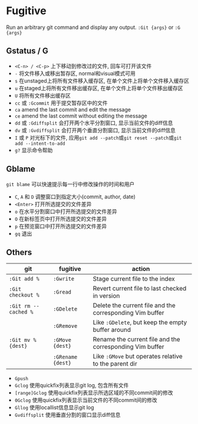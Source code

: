 # Fugitive

Run an arbitrary git command and display any output. `:Git {args}` or `:G {args}`

## Gstatus / G
* `<C-n> / <C-p>` 上下移动到修改过的文件, 回车可打开该文件
* `-` 将文件移入或移出暂存区, normal和visual模式可用
* `s` 在unstaged上将所有文件移入缓存区, 在单个文件上将单个文件移入缓存区
* `u` 在staged上将所有文件移出缓存区, 在单个文件上将单个文件移出缓存区
* `U` 将所有文件移出缓存区
* `cc` 或 `:Gcommit` 用于提交暂存区中的文件
* `ca` amend the last commit and edit the message
* `ce` amend the last commit without editing the message
* `dd` 或 `:Gdiffsplit` 会打开两个水平分割窗口, 显示当前文件的diff信息
* `dv` 或 `:Gvdiffsplit` 会打开两个垂直分割窗口, 显示当前文件的diff信息
* `I` 或 `P` 对光标下的文件, 应用`git add --patch`或`git reset --patch`或`git add --intent-to-add`
* `g?` 显示命令帮助

## Gblame
`git blame` 可以快速提示每一行中修改操作的时间和用户

* `C`, `A` 和 `D` 调整窗口到指定大小(commit, author, date)
* `<Enter>` 打开所选提交的文件差异
* `o` 在水平分割窗口中打开所选提交的文件差异
* `O` 在新标签页中打开所选提交的文件差异
* `p` 在预览窗口中打开所选提交的文件差异
* `gq` 退出

## Others
| git                  | fugitive          | action                                                   |
|----------------------|-------------------|----------------------------------------------------------|
| `:Git add %`         | `:Gwrite`         | Stage current file to the index                          |
| `:Git checkout %`    | `:Gread`          | Revert current file to last checked in version           |
| `:Git rm --cached %` | `:GDelete`        | Delete the current file and the corresponding Vim buffer |
|                      | `:GRemove`        | Like `:GDelete`, but keep the empty buffer around        |
| `:Git mv % {dest}`   | `:GMove {dest}`   | Rename the current file and the corresponding Vim buffer |
|                      | `:GRename {dest}` | Like `:GMove` but operates relative to the parent dir    |

* `Gpush`
* `Gclog` 使用quickfix列表显示git log, 包含所有文件
* `[range]Gclog` 使用quickfix列表显示所选区域的不同commit间的修改
* `0Gclog` 使用quickfix列表显示当前文件的不同commit间的修改
* `Gllog` 使用locallist信息显示git log
* `Gvdiffsplit` 使用垂直分割的窗口显示diff信息
